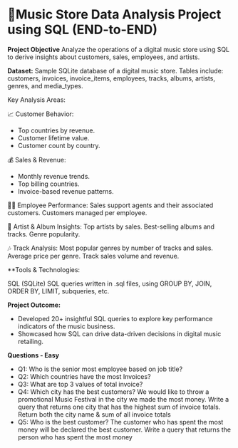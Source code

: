 # 🎵Music Store Data Analysis Project using SQL (END-to-END)

**Project Objective**
Analyze the operations of a digital music store using SQL to derive insights about customers, sales, employees, and artists.

**Dataset:**
Sample SQLite database of a digital music store.
Tables include: customers, invoices, invoice_items, employees, tracks, albums, artists, genres, and media_types.

Key Analysis Areas:

📈 Customer Behavior:
- Top countries by revenue.
- Customer lifetime value.
- Customer count by country.

💰 Sales & Revenue:
- Monthly revenue trends.
- Top billing countries.
- Invoice-based revenue patterns.

👨‍💼 Employee Performance:
Sales support agents and their associated customers.
Customers managed per employee.

🎤 Artist & Album Insights:
Top artists by sales.
Best-selling albums and tracks.
Genre popularity.

🎶 Track Analysis:
Most popular genres by number of tracks and sales.
Average price per genre.
Track sales volume and revenue.

**Tools & Technologies:

SQL (SQLite)
SQL queries written in .sql files, using GROUP BY, JOIN, ORDER BY, LIMIT, subqueries, etc.

**Project Outcome:**
- Developed 20+ insightful SQL queries to explore key performance indicators of the music business.
- Showcased how SQL can drive data-driven decisions in digital music retailing.

**Questions - Easy**

- Q1: Who is the senior most employee based on job title?
- Q2: Which countries have the most Invoices?
- ﻿﻿﻿Q3: What are top 3 values of total invoice?
- ﻿﻿﻿Q4: Which city has the best customers? We would like to throw a promotional Music Festival in the city we made the most money. Write a query that returns one city that has the highest sum of invoice totals. Return both the city name & sum of all invoice totals
- ﻿﻿﻿Q5: Who is the best customer? The customer who has spent the most money will be declared the best customer. Write a query that returns the person who has spent the most money
